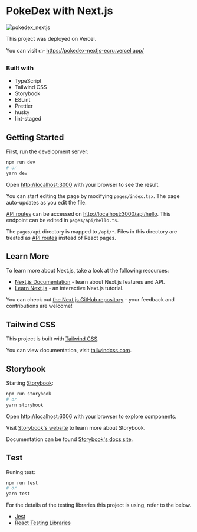 # PokeDex with Next.js

![pokedex_nextjs](https://user-images.githubusercontent.com/28677705/156794807-c49cb33c-602e-4797-8a8f-aab7c1d02dd4.png)


This project was deployed on Vercel.

You can visit :point_right: https://pokedex-nextjs-ecru.vercel.app/

### Built with

- TypeScript
- Tailwind CSS
- Storybook
- ESLint
- Prettier
- husky
- lint-staged

## Getting Started

First, run the development server:

```bash
npm run dev
# or
yarn dev
```

Open [http://localhost:3000](http://localhost:3000) with your browser to see the result.

You can start editing the page by modifying `pages/index.tsx`. The page auto-updates as you edit the file.

[API routes](https://nextjs.org/docs/api-routes/introduction) can be accessed on [http://localhost:3000/api/hello](http://localhost:3000/api/hello). This endpoint can be edited in `pages/api/hello.ts`.

The `pages/api` directory is mapped to `/api/*`. Files in this directory are treated as [API routes](https://nextjs.org/docs/api-routes/introduction) instead of React pages.

## Learn More

To learn more about Next.js, take a look at the following resources:

- [Next.js Documentation](https://nextjs.org/docs) - learn about Next.js features and API.
- [Learn Next.js](https://nextjs.org/learn) - an interactive Next.js tutorial.

You can check out [the Next.js GitHub repository](https://github.com/vercel/next.js/) - your feedback and contributions are welcome!

## Tailwind CSS

This project is built with [Tailwind CSS](https://github.com/tailwindlabs/tailwindcss).

You can view documentation, visit [tailwindcss.com](https://tailwindcss.com/).

## Storybook

Starting [Storybook](https://github.com/storybookjs/storybook):

```bash
npm run storybook
# or
yarn storybook
```

Open [http://localhost:6006](http://localhost:3000) with your browser to explore components.

Visit [Storybook's website](https://storybook.js.org) to learn more about Storybook.

Documentation can be found [Storybook's docs site](https://storybook.js.org/docs).

## Test

Runing test:

```bash
npm run test
# or
yarn test
```

For the details of the testing libraries this project is using, refer to the below.

- [Jest](https://github.com/facebook/jest)
- [React Testing Libraries](https://github.com/testing-library/react-testing-library)

